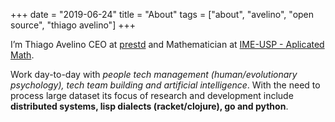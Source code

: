 +++
date = "2019-06-24"
title = "About"
tags = ["about", "avelino", "open source", "thiago avelino"]
+++

I’m Thiago Avelino CEO at [prestd](https://prestd.com/) and Mathematician at [IME-USP - Aplicated Math](https://www.ime.usp.br).

Work day-to-day with _people tech management (human/evolutionary psychology), tech team building and artificial intelligence_. With the need to process large dataset its focus of research and development include **distributed systems, lisp dialects (racket/clojure), go and python**.
